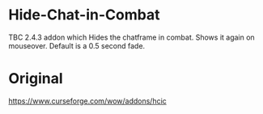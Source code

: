 # Hide-Chat-in-Combat
TBC 2.4.3 addon which Hides the chatframe in combat. Shows it again on mouseover.
Default is a 0.5 second fade.

# Original
https://www.curseforge.com/wow/addons/hcic
